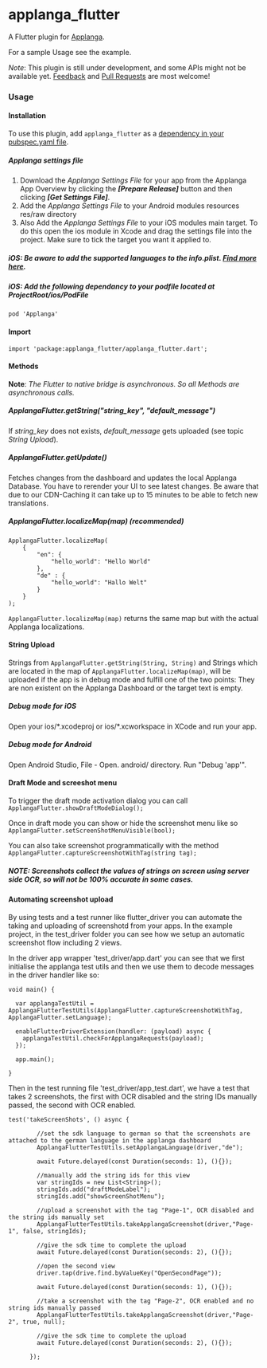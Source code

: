 # applanga_flutter

A Flutter plugin for [Applanga](https://applanga.com).

For a sample Usage see the example.

*Note*: This plugin is still under development, and some APIs might not be available yet. [Feedback](https://github.com/applanga/applanga_flutter/issues) and [Pull Requests](https://github.com/applanga/applanga_flutter/pulls) are most welcome!

### Usage

#### Installation

To use this plugin, add `applanga_flutter` as a [dependency in your pubspec.yaml file](https://flutter.io/platform-plugins/).

##### Applanga settings file

1. Download the *Applanga Settings File* for your app from the Applanga App Overview by clicking the ***[Prepare Release]*** button and then clicking ***[Get Settings File]***.
2. Add the *Applanga Settings File* to your Android modules resources res/raw directory
3. Also Add the *Applanga Settings File* to your iOS modules main target. To do this open the ios module in Xcode and drag the settings file into the project. Make sure to tick the target you want it applied to.


##### iOS: Be aware to add the supported languages to the info.plist. [Find more here](https://flutter.io/tutorials/internationalization/).

##### iOS: Add the following dependancy to your podfile located at ProjectRoot/ios/PodFile

`pod 'Applanga'`

#### Import

`import 'package:applanga_flutter/applanga_flutter.dart';`

#### Methods

**Note**: *The Flutter to native bridge is asynchronous. So all Methods are asynchronous calls.*

##### ApplangaFlutter.getString("string\_key", "default\_message")
If *string\_key* does not exists, *default\_message* gets uploaded (see topic *String Upload*).

##### ApplangaFlutter.getUpdate()
Fetches changes from the dashboard and updates the local Applanga Database. You have to rerender your UI to see latest changes. Be aware that due to our CDN-Caching it can take up to 15 minutes to be able to fetch new translations.

##### ApplangaFlutter.localizeMap(map) (recommended)

```
ApplangaFlutter.localizeMap(
	{
		"en": {
			"hello_world": "Hello World"
		},
		"de" : {
			"hello_world": "Hallo Welt"
		}
	}
);
```

`ApplangaFlutter.localizeMap(map)` returns the same map but with the actual Applanga localizations.

#### String Upload
Strings from `ApplangaFlutter.getString(String, String)` and Strings which are located in the map of `ApplangaFlutter.localizeMap(map)`, will be uploaded if the app is in debug mode and fulfill one of the two points: They are non existent on the Applanga Dashboard or the target text is empty.
##### Debug mode for iOS
Open your ios/\*.xcodeproj or ios/\*.xcworkspace in XCode and run your app.

##### Debug mode for Android
Open Android Studio, File - Open. android/ directory. Run "Debug 'app'".

#### Draft Mode and screeshot menu

To trigger the draft mode activation dialog you can call `ApplangaFlutter.showDraftModeDialog();`

Once in draft mode you can show or hide the screenshot menu like so `ApplangaFlutter.setScreenShotMenuVisible(bool);`

You can also take screenshot programmatically with the method `ApplangaFlutter.captureScreenshotWithTag(string tag);`                 


##### NOTE: Screenshots collect the values of strings on screen using server side OCR, so will not be 100% accurate in some cases. 

#### Automating screenshot upload

By using tests and a test runner like flutter_driver you can automate the taking and uploading of screenshotd from your apps. In the example project, in the test_driver folder you can see how we setup an automatic screenshot flow including 2 views.

In the driver app wrapper 'test_driver/app.dart' you can see that we first initialise the applanga test utils and then we use them to decode messages in the driver handler like so:

```
void main() {

  var applangaTestUtil = ApplangaFlutterTestUtils(ApplangaFlutter.captureScreenshotWithTag, ApplangaFlutter.setLanguage);

  enableFlutterDriverExtension(handler: (payload) async {
    applangaTestUtil.checkForApplangaRequests(payload);
  });

  app.main();

}
```
Then in the test running file 'test_driver/app_test.dart', we have a test that takes 2 screenshots, the first with OCR disabled and the string IDs manually passed, the second with OCR enabled.

```
test('takeScreenShots', () async {

        //set the sdk language to german so that the screenshots are attached to the german language in the applanga dashboard
        ApplangaFlutterTestUtils.setApplangaLanguage(driver,"de");

        await Future.delayed(const Duration(seconds: 1), (){});

        //manually add the string ids for this view
        var stringIds = new List<String>();
        stringIds.add("draftModeLabel");
        stringIds.add("showScreenShotMenu");

        //upload a screenshot with the tag "Page-1", OCR disabled and the string ids manually set
        ApplangaFlutterTestUtils.takeApplangaScreenshot(driver,"Page-1", false, stringIds);

        //give the sdk time to complete the upload
        await Future.delayed(const Duration(seconds: 2), (){});

        //open the second view
        driver.tap(drive.find.byValueKey("OpenSecondPage"));

        await Future.delayed(const Duration(seconds: 1), (){});

        //take a screenshot with the tag "Page-2", OCR enabled and no string ids manually passed
        ApplangaFlutterTestUtils.takeApplangaScreenshot(driver,"Page-2", true, null);

        //give the sdk time to complete the upload
        await Future.delayed(const Duration(seconds: 2), (){});

      });
```
